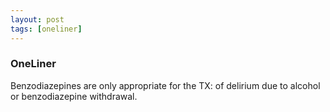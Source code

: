 ```yaml
---
layout: post
tags: [oneliner]
---
```



### OneLiner

Benzodiazepines are only appropriate for the TX: of delirium due to alcohol or benzodiazepine withdrawal.
